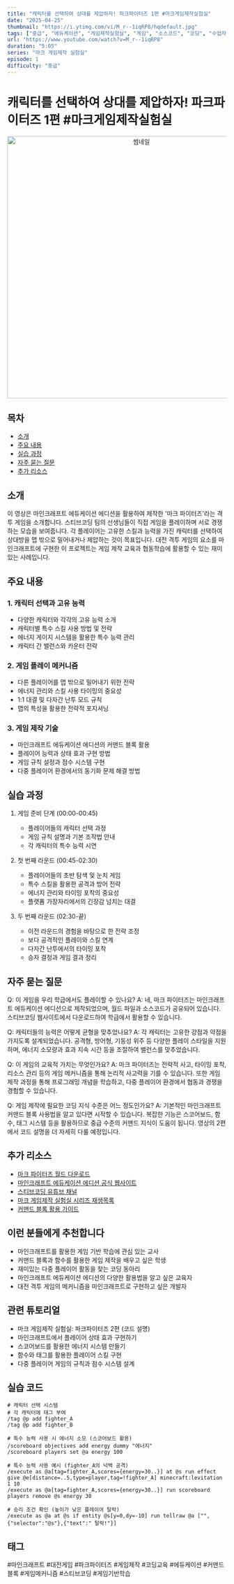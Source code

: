 ```yaml
---
title: "캐릭터를 선택하여 상대를 제압하자! 파크파이터즈 1편 #마크게임제작실험실"
date: "2025-04-25"
thumbnail: "https://i.ytimg.com/vi/M_r--1iqRP8/hqdefault.jpg"
tags: ["중급", "에듀케이션", "게임제작실험실", "게임", "소스코드", "코딩", "수업자", "롱폼"]
url: "https://www.youtube.com/watch?v=M_r--1iqRP8"
duration: "5:05"
series: "마크 게임제작 실험실"
episode: 1
difficulty: "중급"
---
```


# 캐릭터를 선택하여 상대를 제압하자! 파크파이터즈 1편 #마크게임제작실험실

<div align="center">
<img src="https://i.ytimg.com/vi/M_r--1iqRP8/hqdefault.jpg" alt="썸네일" width="600"/>
</div>

## 목차
- [소개](#소개)
- [주요 내용](#주요-내용)
- [실습 과정](#실습-과정)
- [자주 묻는 질문](#자주-묻는-질문)
- [추가 리소스](#추가-리소스)

## 소개
이 영상은 마인크래프트 에듀케이션 에디션을 활용하여 제작한 '마크 파이터즈'라는 격투 게임을 소개합니다. 스티브코딩 팀의 선생님들이 직접 게임을 플레이하며 서로 경쟁하는 모습을 보여줍니다. 각 플레이어는 고유한 스킬과 능력을 가진 캐릭터를 선택하여 상대방을 맵 밖으로 밀어내거나 제압하는 것이 목표입니다. 대전 격투 게임의 요소를 마인크래프트에 구현한 이 프로젝트는 게임 제작 교육과 협동학습에 활용할 수 있는 재미있는 사례입니다.

## 주요 내용

### 1. 캐릭터 선택과 고유 능력
- 다양한 캐릭터와 각각의 고유 능력 소개
- 캐릭터별 특수 스킬 사용 방법 및 전략
- 에너지 게이지 시스템을 활용한 특수 능력 관리
- 캐릭터 간 밸런스와 카운터 전략

### 2. 게임 플레이 메커니즘
- 다른 플레이어를 맵 밖으로 밀어내기 위한 전략
- 에너지 관리와 스킬 사용 타이밍의 중요성
- 1:1 대결 및 다자간 난투 모드 규칙
- 맵의 특성을 활용한 전략적 포지셔닝

### 3. 게임 제작 기술
- 마인크래프트 에듀케이션 에디션의 커맨드 블록 활용
- 플레이어 능력과 상태 효과 구현 방법
- 게임 규칙 설정과 점수 시스템 구현
- 다중 플레이어 환경에서의 동기화 문제 해결 방법

## 실습 과정
1. 게임 준비 단계 (00:00-00:45)
   - 플레이어들의 캐릭터 선택 과정
   - 게임 규칙 설명과 기본 조작법 안내
   - 각 캐릭터의 특수 능력 시연

2. 첫 번째 라운드 (00:45-02:30)
   - 플레이어들의 초반 탐색 및 눈치 게임
   - 특수 스킬을 활용한 공격과 방어 전략
   - 에너지 관리와 타이밍 포착의 중요성
   - 플랫폼 가장자리에서의 긴장감 넘치는 대결

3. 두 번째 라운드 (02:30-끝)
   - 이전 라운드의 경험을 바탕으로 한 전략 조정
   - 보다 공격적인 플레이와 스킬 연계
   - 다자간 난투에서의 타이밍 포착
   - 승자 결정과 게임 결과 정리

## 자주 묻는 질문
Q: 이 게임을 우리 학급에서도 플레이할 수 있나요?
A: 네, 마크 파이터즈는 마인크래프트 에듀케이션 에디션으로 제작되었으며, 월드 파일과 소스코드가 공유되어 있습니다. 스티브코딩 웹사이트에서 다운로드하여 학급에서 활용할 수 있습니다.

Q: 캐릭터들의 능력은 어떻게 균형을 맞추었나요?
A: 각 캐릭터는 고유한 강점과 약점을 가지도록 설계되었습니다. 공격형, 방어형, 기동성 위주 등 다양한 플레이 스타일을 지원하며, 에너지 소모량과 효과 지속 시간 등을 조절하여 밸런스를 맞추었습니다.

Q: 이 게임의 교육적 가치는 무엇인가요?
A: 마크 파이터즈는 전략적 사고, 타이밍 포착, 리소스 관리 등의 게임 메커니즘을 통해 논리적 사고력을 기를 수 있습니다. 또한 게임 제작 과정을 통해 프로그래밍 개념을 학습하고, 다중 플레이어 환경에서 협동과 경쟁을 경험할 수 있습니다.

Q: 게임 제작에 필요한 코딩 지식 수준은 어느 정도인가요?
A: 기본적인 마인크래프트 커맨드 블록 사용법을 알고 있다면 시작할 수 있습니다. 복잡한 기능은 스코어보드, 함수, 태그 시스템 등을 활용하므로 중급 수준의 커맨드 지식이 도움이 됩니다. 영상의 2편에서 코드 설명을 더 자세히 다룰 예정입니다.

## 추가 리소스
- [마크 파이터즈 월드 다운로드](https://stevecoding.kr/downloads)
- [마인크래프트 에듀케이션 에디션 공식 웹사이트](https://education.minecraft.net/)
- [스티브코딩 유튜브 채널](https://www.youtube.com/@stevecoding)
- [마크 게임제작 실험실 시리즈 재생목록](https://www.youtube.com/playlist?list=)
- [커맨드 블록 활용 가이드](https://stevecoding.kr/guides)

## 이런 분들에게 추천합니다
- 마인크래프트를 활용한 게임 기반 학습에 관심 있는 교사
- 커맨드 블록과 함수를 활용한 게임 제작을 배우고 싶은 학생
- 재미있는 다중 플레이어 활동을 찾는 코딩 동아리
- 마인크래프트 에듀케이션 에디션의 다양한 활용법을 알고 싶은 교육자
- 대전 격투 게임의 메커니즘을 마인크래프트로 구현하고 싶은 개발자

## 관련 튜토리얼
- 마크 게임제작 실험실: 파크파이터즈 2편 (코드 설명)
- 마인크래프트에서 플레이어 상태 효과 구현하기
- 스코어보드를 활용한 에너지 시스템 만들기
- 함수와 태그를 활용한 플레이어 스킬 구현
- 다중 플레이어 게임의 규칙과 점수 시스템 설계

## 실습 코드
```
# 캐릭터 선택 시스템
# 각 캐릭터에 태그 부여
/tag @p add fighter_A
/tag @p add fighter_B

# 특수 능력 사용 시 에너지 소모 (스코어보드 활용)
/scoreboard objectives add energy dummy "에너지"
/scoreboard players set @a energy 100

# 특수 능력 사용 예시 (fighter_A의 넉백 공격)
/execute as @a[tag=fighter_A,scores={energy=30..}] at @s run effect give @e[distance=..5,type=player,tag=!fighter_A] minecraft:levitation 1 10
/execute as @a[tag=fighter_A,scores={energy=30..}] run scoreboard players remove @s energy 30

# 승리 조건 확인 (높이가 낮은 플레이어 탈락)
/execute as @a at @s if entity @s[y=0,dy=-10] run tellraw @a ["",{"selector":"@s"},{"text":" 탈락!"}]
```

## 태그
#마인크래프트 #대전게임 #파크파이터즈 #게임제작 #코딩교육 #에듀케이션 #커맨드블록 #게임메커니즘 #스티브코딩 #게임기반학습